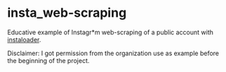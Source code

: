 # insta_web-scraping

Educative example of Instagr*m web-scraping of a public account with [instaloader](https://github.com/instaloader/instaloader).

Disclaimer: I got permission from the organization use as example before the beginning of the project.

